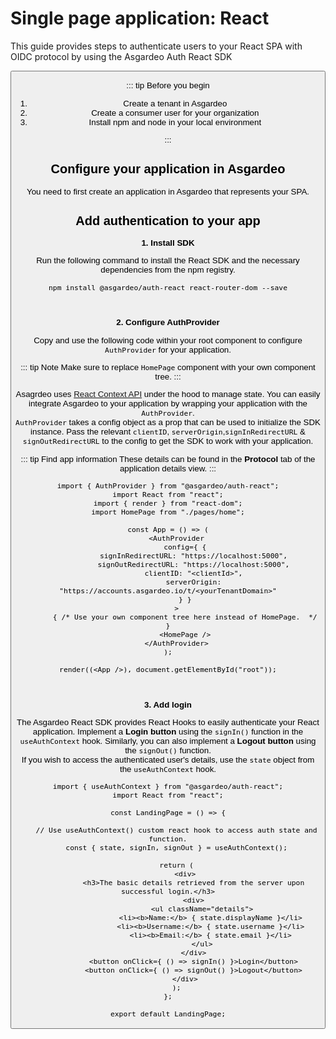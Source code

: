 # Single page application: React

This guide provides steps to authenticate users to your React SPA with OIDC protocol by using the Asgardeo Auth React SDK 

<Button buttonType='primary' buttonText='Try out the sample app' buttonPath='/quickstarts/qsg-spa-sample'/>

::: tip Before you begin

1. Create a tenant in Asgardeo
2. Create a consumer user for your organization
3. Install npm and node in your local environment

:::

## Configure your application in Asgardeo

You need to first create an application in Asgardeo that represents your SPA.

<CommonGuide guide='guides/fragments/configure-spa-in-asgardeo.md'/>

## Add authentication to your app

**1. Install SDK**

Run the following command to install the React SDK and the necessary dependencies from the npm registry.

```
npm install @asgardeo/auth-react react-router-dom --save
```

<br>

**2. Configure AuthProvider**

Copy and use the following code within your root component to configure `AuthProvider` for your application.

::: tip Note
Make sure to replace `HomePage` component with your own component tree.
:::

Asagrdeo uses [React Context API](https://reactjs.org/docs/context.html) under the hood to manage state. You can easily integrate Asgardeo to your application by wrapping your application with the `AuthProvider`.\
`AuthProvider` takes a config object as a prop that can be used to initialize the SDK instance. Pass the relevant `clientID`, `serverOrigin`,`signInRedirectURL` & `signOutRedirectURL` to the config to get the SDK to work with your application.

::: tip Find app information
These details can be found in the **Protocol** tab of the application details view.
:::

```
import { AuthProvider } from "@asgardeo/auth-react";
import React from "react";
import { render } from "react-dom";
import HomePage from "./pages/home";

const App = () => (
    <AuthProvider
        config={ {
            signInRedirectURL: "https://localhost:5000",
            signOutRedirectURL: "https://localhost:5000",
            clientID: "<clientId>",
            serverOrigin: "https://accounts.asgardeo.io/t/<yourTenantDomain>"
        } }
    >
        { /* Use your own component tree here instead of HomePage.  */ }
        <HomePage />
    </AuthProvider>
);

render((<App />), document.getElementById("root"));
```

<br>

**3. Add login**

The Asgardeo React SDK provides React Hooks to easily authenticate your React application. Implement a **Login button** using the `signIn()` function in the `useAuthContext` hook. Similarly, you can also implement a **Logout button** using the `signOut()` function.\
If you wish to access the authenticated user's details, use the `state` object from the `useAuthContext` hook.

```
import { useAuthContext } from "@asgardeo/auth-react";
import React from "react";

const LandingPage = () => {

    // Use useAuthContext() custom react hook to access auth state and function.
    const { state, signIn, signOut } = useAuthContext();

    return (
        <div>
            <h3>The basic details retrieved from the server upon successful login.</h3>
            <div>
                <ul className="details">
                    <li><b>Name:</b> { state.displayName }</li>
                    <li><b>Username:</b> { state.username }</li>
                    <li><b>Email:</b> { state.email }</li>
                </ul>
            </div>
            <button onClick={ () => signIn() }>Login</button>
            <button onClick={ () => signOut() }>Logout</button>
        </div>
    );
};

export default LandingPage;
```

